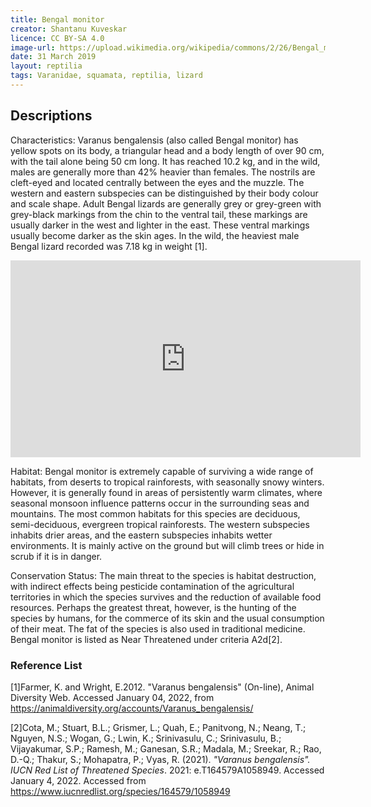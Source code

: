```yaml
---
title: Bengal monitor
creator: Shantanu Kuveskar
licence: CC BY-SA 4.0
image-url: https://upload.wikimedia.org/wikipedia/commons/2/26/Bengal_monitor_%28Varanus_bengalensis%29_Photograph_by_Shantanu_Kuveskar.jpg 
date: 31 March 2019
layout: reptilia
tags: Varanidae, squamata, reptilia, lizard
---
```

## Descriptions

Characteristics: Varanus bengalensis (also called Bengal monitor) has yellow spots on its body, a triangular head and a body length of over 90 cm, with the tail alone being 50 cm long. It has reached 10.2 kg, and in the wild, males are generally more than 42% heavier than females. The nostrils are cleft-eyed and located centrally between the eyes and the muzzle. The western and eastern subspecies can be distinguished by their body colour and scale shape. Adult Bengal lizards are generally grey or grey-green with grey-black markings from the chin to the ventral tail, these markings are usually darker in the west and lighter in the east. These ventral markings usually become darker as the skin ages. In the wild, the heaviest male Bengal lizard recorded was 7.18 kg in weight [1].

<iframe class="video" width="560" height="315" src="https://www.youtube.com/embed/kg4mYMLQnQY" title="YouTube video player" frameborder="0" allow="accelerometer; autoplay; clipboard-write; encrypted-media; gyroscope; picture-in-picture" allowfullscreen></iframe>

Habitat: Bengal monitor is extremely capable of surviving a wide range of habitats, from deserts to tropical rainforests, with seasonally snowy winters. However, it is generally found in areas of persistently warm climates, where seasonal monsoon influence patterns occur in the surrounding seas and mountains. The most common habitats for this species are deciduous, semi-deciduous, evergreen tropical rainforests. The western subspecies inhabits drier areas, and the eastern subspecies inhabits wetter environments. It is mainly active on the ground but will climb trees or hide in scrub if it is in danger. 

Conservation Status: The main threat to the species is habitat destruction, with indirect effects being pesticide contamination of the agricultural territories in which the species survives and the reduction of available food resources. Perhaps the greatest threat, however, is the hunting of the species by humans, for the commerce of its skin and the usual consumption of their meat. The fat of the species is also used in traditional medicine. Bengal monitor is listed as Near Threatened under criteria A2d[2].


### Reference List
[1]Farmer, K. and Wright, E.2012. "Varanus bengalensis" (On-line), Animal Diversity Web. Accessed January 04, 2022, from https://animaldiversity.org/accounts/Varanus_bengalensis/

[2]Cota, M.; Stuart, B.L.; Grismer, L.; Quah, E.; Panitvong, N.; Neang, T.; Nguyen, N.S.; Wogan, G.; Lwin, K.; Srinivasulu, C.; Srinivasulu, B.; Vijayakumar, S.P.; Ramesh, M.; Ganesan, S.R.; Madala, M.; Sreekar, R.; Rao, D.-Q.; Thakur, S.; Mohapatra, P.; Vyas, R. (2021). _"Varanus bengalensis". IUCN Red List of Threatened Species_. 2021: e.T164579A1058949. Accessed January 4, 2022. Accessed from https://www.iucnredlist.org/species/164579/1058949

